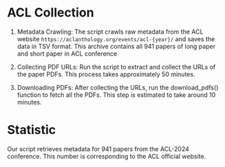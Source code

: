 # ACL Collection

1. Metadata Crawling:
The script crawls raw metadata from the ACL website `https://aclanthology.org/events/acl-{year}/` and saves the data in TSV format. This archive contains all 941 papers of long paper
and short paper in ACL conference

3. Collecting PDF URLs:
Run the script to extract and collect the URLs of the paper PDFs. This process takes approximately 50 minutes.

4.  Downloading PDFs:
After collecting the URLs, run the download_pdfs() function to fetch all the PDFs. This step is estimated to take around 10 minutes.

# Statistic
Our script retrieves metadata for 941 papers from the ACL-2024 conference. This number is corresponding to the ACL official website.
